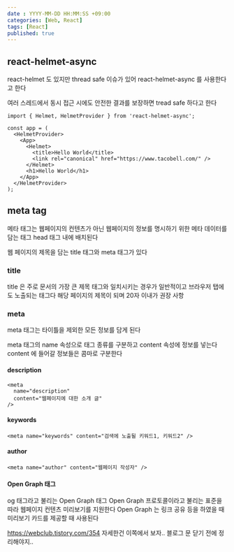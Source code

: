 ```yaml
---
date : YYYY-MM-DD HH:MM:SS +09:00
categories: [Web, React]
tags: [React]
published: true
---
```


## react-helmet-async

react-helmet 도 있지만
thread safe 이슈가 있어 react-helmet-async 를 사용한다고 한다

여러 스레드에서 동시 접근 시에도 안전한 결과를 보장하면 tread safe 하다고 한다

```
import { Helmet, HelmetProvider } from 'react-helmet-async';

const app = (
  <HelmetProvider>
    <App>
      <Helmet>
        <title>Hello World</title>
        <link rel="canonical" href="https://www.tacobell.com/" />
      </Helmet>
      <h1>Hello World</h1>
    </App>
  </HelmetProvider>
);
```

## meta tag
메타 태그는 웹페이지의 컨텐츠가 아닌 웹페이지의 정보를 명시하기 위한 메타 데이터를 담는 태그
head 태그 내에 배치된다

웹 페이지의 제목을 담는 title 태그와 meta 태그가 있다

### title 
title 은 주로 문서의 가장 큰 제목 태그와 일치시키는 경우가 일반적이고
브라우저 탭에도 노출되는 태그다
해당 페이지의 제목이 되며
20자 이내가 권장 사항

### meta
meta 태그는 타이틀을 제외한 모든 정보를 담게 된다

meta 태그의 name 속성으로 태그 종류를 구분하고
content 속성에 정보를 넣는다
content 에 들어갈 정보들은 콤마로 구분한다

#### description
```
<meta
  name="description"
  content="웹페이지에 대한 소개 글"
/>
```


#### keywords

```
<meta name="keywords" content="검색에 노출될 키워드1, 키워드2" />
```

#### author
```
<meta name="author" content="웹페이지 작성자" />
```


#### Open Graph 태그
og 태그라고 불리는 Open Graph 태그
Open Graph 프로토콜이라고 불리는 표준을 따라 웹페이지 컨텐츠 미리보기를 지원한다
Open Graph 는 링크 공유 등을 하였을 때 미리보기 카드를 제공할 때 사용된다


https://webclub.tistory.com/354
자세한건 이쪽에서 보자..
블로그 문 닫기 전에 정리해야지..